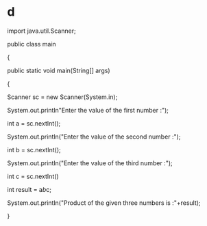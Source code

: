 # d
import java.util.Scanner;

public class main

{

public static void main(String[] args)

{

Scanner sc = new Scanner(System.in);

System.out.println"Enter the value of the first number :");

int a = sc.nextInt();

System.out.println("Enter the value of the second number :");

int b = sc.nextInt();

System.out.println("Enter the value of the third number :");

int c = sc.nextInt()

int result = a*b*c;

System.out.println("Product of the given three numbers is :"+result);

}
